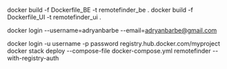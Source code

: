 docker build -f Dockerfile_BE -t remotefinder_be .
docker build -f Dockerfile_UI -t remotefinder_ui .

docker login --username=adryanbarbe --email=adryanbarbe@gmail.com

docker login -u username -p password registry.hub.docker.com/myproject
docker stack deploy --compose-file docker-compose.yml remotefinder --with-registry-auth
